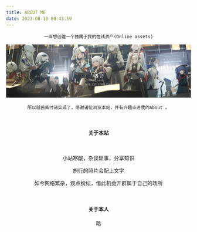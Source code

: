 ```yaml
---
title: ABOUT ME
date: 2023-08-10 00:43:59
---
```

<center>

    一直想创建一个独属于我的在线资产(Online assets)

![镇楼图](./index/4.jpg)

    所以就酱紫付诸实现了，感谢诸位浏览本站，并有兴趣点进我的About 。

<br>

<center> <h4><b> 关于本站 </b></h4>

<br>


小站寒酸，杂谈琐事，分享知识

旅行的照片会配上文字

如今网络繁杂，观点纷纭，借此机会开辟属于自己的场所

</br>


<h4><b> 关于本人</h4></b>

略